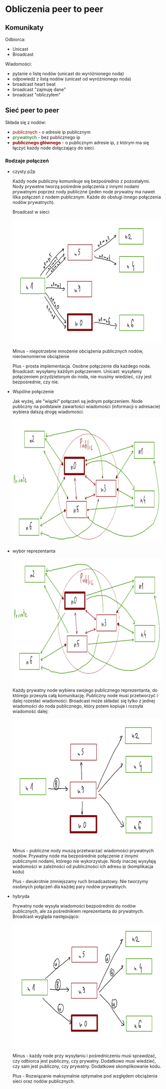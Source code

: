 # Obliczenia peer to peer

## Komunikaty

Odbiorca:
- Unicast
- Broadcast

Wiadomości:
- pytanie o listę nodów (unicast do wyróżnionego noda)
- odpowiedź z listą nodów (unicast od wyróżnionego noda)
- broadcast heart beat
- broadcast "zajmuję dane"
- broadcast "obliczyłem"

## Sieć peer to peer

Składa się z nodów:
- <font color="DarkRed">publicznych</font> - o adresie ip publicznym
- <font color="DarkGreen">prywatnych</font> - bez publicznego ip
- **<font color="DarkRed">publicznego głównego</font>** - o publicznym adresie ip, z którym ma się łączyć każdy node dołączający do sieci. 

### Rodzaje połączeń

-   czysty p2p

    Każdy node publiczny komunikuje się bezpośrednio z pozostałymi. Nody prywatne tworzą pośrednie połączenia z innymi nodami prywatnymi poprzez nody publiczne (jeden node prywatny ma nawet lilka połączeń z nodem publicznym. Każde do obsługi innego połączenia nodów prywatnych).

    Broadcast w sieci:

    <img style="height:400px" src="./broadcastPure.PNG">

    Minus - niepotrzebne mnożenie obciążenia publicznych nodów, nierównomierne obciążenie

    Plus - prosta implementacja. Osobne połączenie dla każdego noda. Broadcast: wysyłamy każdym połączeniem. Unicast: wysyłamy połączeniem przydzielonym do noda, nie musimy wiedzieć, czy jest bezpośrednie, czy nie.

-   Wspólne połączenie

    Jak wyżej, ale "wiązki" połączeń są jednym połączeniem. Node publiczny na podstawie zawartości wiadomości (informacji o adresacie) wybiera dalszą drogę wiadomości. 

    <img style="height:400px" src="./komunikacjaPure.PNG">

-   wybór reprezentanta

    <img style="height:400px" src="./komunikacjaReprezentant.PNG">

    Każdy prywatny node wybiera swojego publicznego reprezentanta, do którego przesyła całą komunikację. Publiczny node musi przetworzyć i dalej rozesłać wiadomości. Broadcast może składać się tylko z jednej wiadomości do noda publicznego, który potem kopiuje i rozsyła wiadomość dalej:

    <img style="height:400px" src="./broadcastOpt.PNG">

    Minus - publiczne nody muszą przetwarzać wiadomości prywatnych nodów. Prywatny node ma bezpośrednie połączenie z innymi publicznymi nodami, którego nie wykorzystuje. Nody inaczej wysyłają wiadomości w zależności od publiczności ich adresu ip (komplikacja kodu)

    Plus - dwukrotnie zmniejszamy ruch broadcastowy. Nie tworzymy osobnych połączeń dla każdej pary nodów prywatnych.

-   hybryda

    Prywatny node wysyła wiadomości bezpośrednio do nodów publicznych, ale za pośrednikiem reprezentanta do prywatnych. Broadcast wygląda następująco:

    <img style="height:400px" src="./broadcastHybrid.PNG">

    Minus - każdy node przy wysyłaniu i pośredniczeniu musi sprawdzać, czy odbiorca jest publiczny, czy prywatny. Dodatkowo musi wiedzieć, czy sam jest publiczny, czy prywatny. Dodatkowe skomplikowanie kodu.

    Plus - Rozwiązanie maksymalnie optymalne pod względem obciążenia sieci oraz nodów publicznych. 


